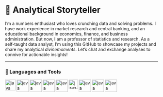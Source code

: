 # 🎀 Analytical Storyteller
I’m a numbers enthusiast who loves crunching data and solving problems. I have work experience in market research and central banking, and an educational background in economics, finance, and business administration. But now, I am a professor of statistics and research. As a self-taught data analyst, I’m using this GitHub to showcase my projects and share my analytical *divinemoments*. Let’s chat and exchange analyses to connive for actionable insights!

---

### 📌 Languages and Tools

<img align="left" alt="java" width="35px" style="padding-right;10px;" src="https://cdn.jsdelivr.net/gh/devicons/devicon@latest/icons/kaggle/kaggle-original.svg" />
<img align="left" alt="java" width="40px" style="padding-right;10px;" src="https://github.com/sempostma/office365-icons/blob/master/png/256/excel.png" />
<img align="left" alt="java" width="40px" style="padding-right;10px;" src="https://cdn.jsdelivr.net/gh/devicons/devicon@latest/icons/microsoftsqlserver/microsoftsqlserver-original.svg" />
<img align="left" alt="java" width="40px" style="padding-right;10px;" src="https://cdn.jsdelivr.net/gh/devicons/devicon@latest/icons/python/python-original.svg" /> 
<img align="left" alt="java" width="40px" style="padding-right;10px;" src="https://cdn.jsdelivr.net/gh/devicons/devicon@latest/icons/jupyter/jupyter-original.svg" />          
<img align="left" alt="java" width="30px" style="padding-right;10px;" src="https://github.com/microsoft/PowerBI-Icons/blob/main/SVG/Power-BI.svg" />
<img align="left" alt="java" width="40px" style="padding-right;10px;" src="https://cdn.jsdelivr.net/gh/devicons/devicon@latest/icons/github/github-original.svg" />     
<img align="left" alt="java" width="40px" style="padding-right;10px;" src="https://cdn.jsdelivr.net/gh/devicons/devicon@latest/icons/wordpress/wordpress-original.svg" />
<img align="left" alt="java" width="40px" style="padding-right;10px;" src="https://cdn.jsdelivr.net/gh/devicons/devicon@latest/icons/canva/canva-original.svg" />
